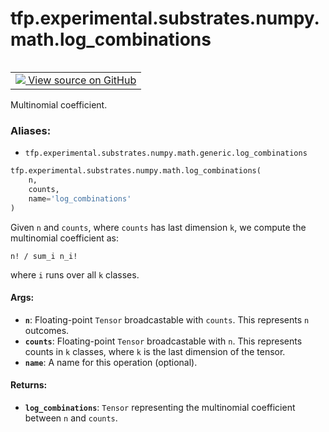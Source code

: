 <div itemscope itemtype="http://developers.google.com/ReferenceObject">
<meta itemprop="name" content="tfp.experimental.substrates.numpy.math.log_combinations" />
<meta itemprop="path" content="Stable" />
</div>

# tfp.experimental.substrates.numpy.math.log_combinations


<table class="tfo-notebook-buttons tfo-api" align="left">

<td>
  <a target="_blank" href="https://github.com/tensorflow/probability/blob/master/tensorflow_probability/python/experimental/substrates/numpy/math/generic.py">
    <img src="https://www.tensorflow.org/images/GitHub-Mark-32px.png" />
    View source on GitHub
  </a>
</td></table>



Multinomial coefficient.

### Aliases:

* `tfp.experimental.substrates.numpy.math.generic.log_combinations`


``` python
tfp.experimental.substrates.numpy.math.log_combinations(
    n,
    counts,
    name='log_combinations'
)
```



<!-- Placeholder for "Used in" -->

Given `n` and `counts`, where `counts` has last dimension `k`, we compute
the multinomial coefficient as:

```n! / sum_i n_i!```

where `i` runs over all `k` classes.

#### Args:


* <b>`n`</b>: Floating-point `Tensor` broadcastable with `counts`. This represents `n`
  outcomes.
* <b>`counts`</b>: Floating-point `Tensor` broadcastable with `n`. This represents
  counts in `k` classes, where `k` is the last dimension of the tensor.
* <b>`name`</b>: A name for this operation (optional).


#### Returns:


* <b>`log_combinations`</b>: `Tensor` representing the multinomial coefficient between
  `n` and `counts`.